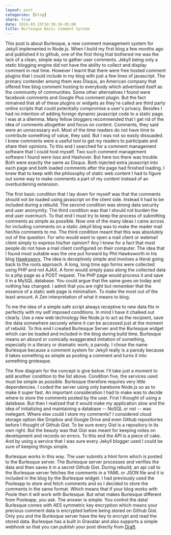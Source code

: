 ```yaml
---
layout: post
categories: [blog]
share: true
date: 2016-03-15T10:39:16-05:00
title: Burlesque Basic Comment System
---
```

This post is about Burlesque, a new comment management system for Jekyll implemented in Node.js. When I build my first blog a few months ago and published it to github, one of the first thing that bothered me was the lack of a clean, simple way to gather user comments. Jekyll being only a static blogging engine did not have the ability to collect and display comment in real time. However I learnt that there were free hosted comment plugins that I could include in my blog with just a few lines of javascript. The primary contender among them was Disqus, an American company that offered free blog comment hosting to everybody which advertised itself as the community of communities. Some other alternatives I found were facebook comments and Google Plus comment plugin. But the fact remained that all of these plugins or widgets as they're called are third party online scripts that could potentially compromise a user's privacy. Besides I had no intention of adding foreign dynamic javascript code to a static page. I was at a dilemma. Many fellow bloggers recommended that I get rid of the idea of comments altogether and focus on content. Comments, they said were an unnecessary evil. Most of the time readers do not have time to contribute something of value, they said. But I was not so easily dissuaded. I knew comments were a useful tool to get my readers to participate and share their opinions. To this end I searched for a comment management software that I could host myself. Two such comment management software I found were Isso and Hashover. But here too there was trouble. Both were exactly the same as Disqus. Both injected extra javascript into each page and both loaded comments after the page had finished loading. I knew that to keep with the philosophy of static web content I had to figure out some way to make comments a part of my content instead of an overburdening extension.

The first basic condition that I lay down for myself was that the comments should not be loaded using javascript on the client side. Instead it had to be included during a rebuild. The second condition was strong data security and user anonymity. The third condition was that I should not burden the end user overmuch. To that end I must try to keep the process of submitting comments as simple as possible. Now one of the many ideas I came across for including comments on a static Jekyll blog was to make the reader mail her/his comments to me. The third condition meant that this was absolutely out of the question. For who would want to open a mail client or webmail client simply to express his/her opinion? Any I knew for a fact that most people do not have a mail client configured on their computer. The idea that I found most suitable was the one put forward by  Phil Hawksworth in his blog [Hawksworx](http://hawksworx.com/). The idea is deceptively simple and involves a literal going back to the roots approach. A long, long time ago forms were collected using PHP and not AJAX. A form would simply pass along the collected data to a php page as a POST request. The PHP page would process it and save it in a MySQL database. You could argue that the same goes on today and nothing has changed. I admit that you are right but remember that the essence of a static web page is minimalism. To make the most out of the least amount. A Zen interpretation of what it means to blog. 

To me the idea of a simple safe script always receptive to new data fits in perfectly with my self imposed conditions. In mind I have it chalked out clearly. Use a new web technology like Node.js to act as the recipient, save the data somewhere securely where it can be accessed just at the moment of rebuild. To this end I created Burlesque Server and the Burlesque widget which can be loaded and included in the blog during build time. Burlesque means an absurd or comically exaggerated imitation of something, especially in a literary or dramatic work; a parody. I chose the name Burlesque because a comment system for Jekyll really is a parody because it takes something as simple as posting a comment and turns it into something grotesque.

The flow diagram for the concept is give below. I'll take just a moment to add another condition to the list above. Condition five, the services used  must be simple as possible. Burlesque therefore requires very little dependencies. I coded the server using only barebone Node.js so as to make it super fast. An important consideration I had to make was to decide where to store the comments posted by the user. First I thought of using a database. But then I realized that it would make my application slow and the idea of initializing and maintaining a database -- NoSQL or not -- was inelegant. Where else could I store my comments? I considered cloud storage option like Dropbox and Google Drive and even Github repositories before I thought of Github Gist. To be sure every Gist is a repository in its own right. But the beauty was that Gist was meant for keeping notes on development and records on errors. To this end the API is a piece of cake. And by using a service that I was sure every Jekyll blogger used I could be sure of keeping things simple.

Burlesque works in this way. The user submits a html form which is posted to the Burlesque server. The Burlesque server processes and verifies the data and then saves it in a secret Github Gist. During rebuild, an api call to the Burlesque server fetches the comments in a YAML or JSON file and it is included in the blog by the Burlesque widget. I had previously used the Pooleapp to store and fetch comments and so I decided to store the comments in the same format. Which means that if your blog works with Poole then it will work with Burlesque. But what makes Burlesque different from Pooleapp, you ask. The answer is simple. You control the data! Burlesque comes with AES symmetric key encryption which means your precious comment data is encrypted before being stored on Github Gist. Only you and the Burlesque server have the key to encrypt and read the stored data. Burlesque has a built in Gravatar and also supports a simple webhook so that you can publish your post directly from [Draft](https://draftin.com/).

